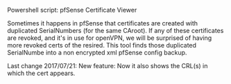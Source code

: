 Powershell script: pfSense Certificate Viewer

Sometimes it happens in pfSense that certificates are created with
duplicated SerialNumbers (for the same CAroot). If any of these certificates
are revoked, and it's in use for openVPN, we will be surprised of having more
revoked certs of the resired. This tool finds those duplicated SerialNumbe into a non encrypted xml pfSense config backup.

Last change 2017/07/21: New feature: Now it also shows the CRL(s) in which the cert appears.
